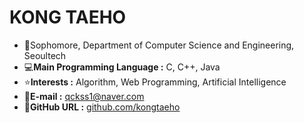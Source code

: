 # KONG TAEHO

* :school:Sophomore, Department of Computer Science and Engineering, Seoultech
* :computer:**Main Programming Language :** C, C++, Java 
* :star:**Interests :** Algorithm, Web Programming, Artificial Intelligence
* :e-mail:**E-mail :** qckss1@naver.com
* :link:**GitHub URL :** [github.com/kongtaeho](https://github.com/KONGTAEHO)
